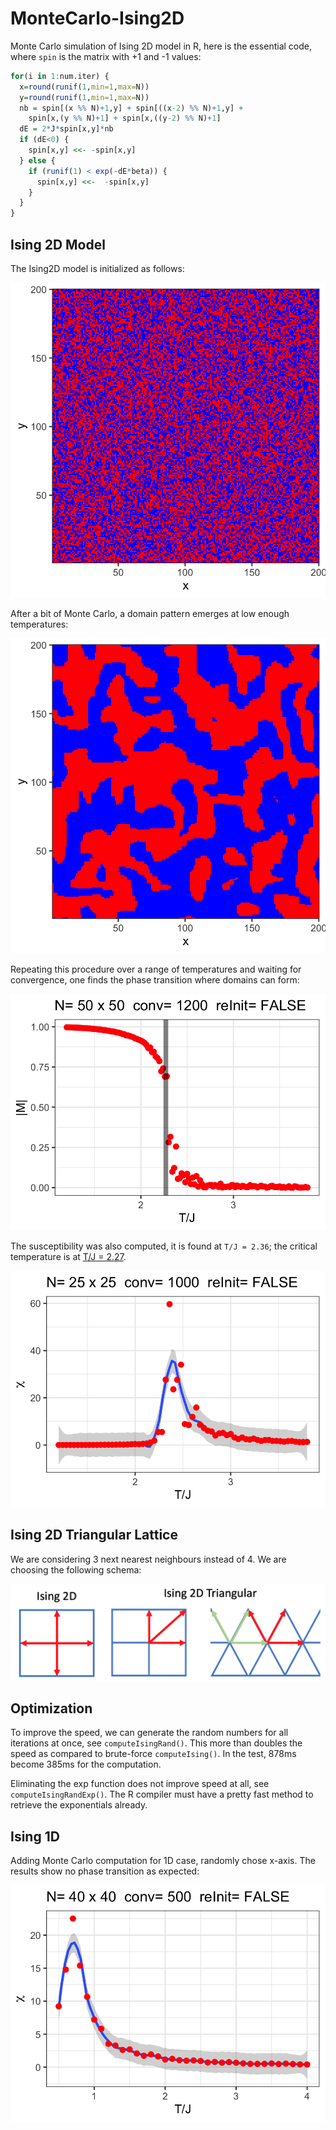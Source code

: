 # MonteCarlo-Ising2D
 Monte Carlo simulation of Ising 2D model in R, here is the essential code, where `spin` is the matrix with +1 and -1 values:

 ```R
 for(i in 1:num.iter) {
   x=round(runif(1,min=1,max=N))
   y=round(runif(1,min=1,max=N))
   nb = spin[(x %% N)+1,y] + spin[((x-2) %% N)+1,y] +
     spin[x,(y %% N)+1] + spin[x,((y-2) %% N)+1]
   dE = 2*J*spin[x,y]*nb
   if (dE<0) {
     spin[x,y] <<- -spin[x,y]
   } else {
     if (runif(1) < exp(-dE*beta)) {
       spin[x,y] <<-  -spin[x,y]
     }
   }
 }
 ```


## Ising 2D Model

The Ising2D model is initialized as follows:

![200x200 random Ising matrix](images/Ising2D-200x200-Random.png)

After a bit of Monte Carlo, a domain pattern emerges at low enough temperatures:

![200x200 random Ising matrix](images/Ising2D-200x200-Domains.png)


Repeating this procedure over a range of temperatures and waiting for convergence, one finds the phase transition where domains can form:

![Ising 2D transition expected near 2.3](images/Ising2D-50x50-c1200.png)

The susceptibility was also computed, it is found at `T/J = 2.36`; the critical temperature is at [T/J = 2.27](https://en.wikipedia.org/wiki/Square-lattice_Ising_model).

![Susceptibility as a function of temperature shows Lambda Peak](images/Ising2D-25x25-c1000-Chi.png)


## Ising 2D Triangular Lattice

We are considering 3 next nearest neighbours instead of 4. We are choosing the following schema:

![triangular lattice](images/Ising2D-Model.png)



## Optimization

To improve the speed, we can generate the random numbers for all iterations at once, see `computeIsingRand()`. This more than doubles the speed as compared to brute-force `computeIsing()`. In the test, 878ms become 385ms for the computation.

Eliminating the exp function does not improve speed at all, see `computeIsingRandExp()`. The R compiler must have a pretty fast method to retrieve the exponentials already.

## Ising 1D

Adding Monte Carlo computation for 1D case, randomly chose x-axis. The results show no phase transition as expected:

![Ising 1D](images/Ising1D-40x40-c500-Chi.png)
